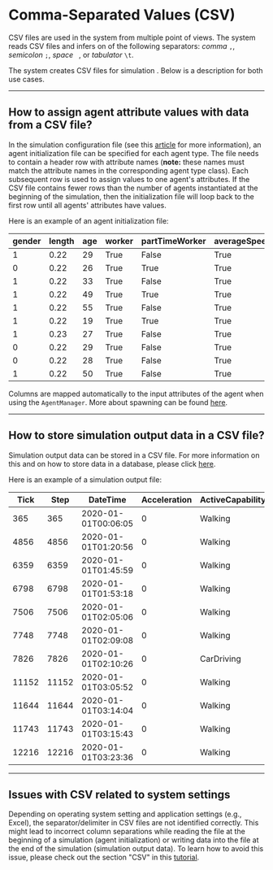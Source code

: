# Comma-Separated Values (CSV)

CSV files are used in the system from multiple point of views. The system reads CSV files and infers on of the following  separators: _comma_ `,`, _semicolon_ `;`, _space_ ` `, or _tabulator_ `\t`. 


The system creates CSV files for simulation . Below is a description for both use cases.

___

## How to assign agent attribute values with data from a CSV file?

In the simulation configuration file (see this [article](../model-configuration/agent_config.md) for more information), an agent initialization file can be specified for each agent type. The file needs to contain a header row with attribute names (**note:** these names must match the attribute names in the corresponding agent type class). Each subsequent row is used to assign values to one agent's attributes. If the CSV file contains fewer rows than the number of agents instantiated at the beginning of the simulation, then the initialization file will loop back to the first row until all agents' attributes have values.

Here is an example of an agent initialization file:

|gender|length|age|worker|partTimeWorker|averageSpeed|speed|position|height|width|mass|
|------|------|---|------|--------------|------------|-----|--------|------|-----|----|
|1|0.22|29|True|False|True|0||1.7|0.46|65|
|0|0.22|26|True|True|True|0||1.72|0.46|75.35|
|1|0.22|33|True|False|True|0||1.71|0.46|66.94|
|1|0.22|49|True|True|True|0||1.71|0.46|62.51|
|1|0.22|55|True|False|True|0||1.72|0.46|71.06|
|1|0.22|19|True|True|True|0||1.71|0.46|69.06|
|1|0.23|27|True|False|True|0||1.75|0.47|62.04|
|0|0.22|29|True|False|True|0||1.72|0.46|89|
|0|0.22|28|True|False|True|0||1.72|0.46|94.97|
|1|0.22|50|True|False|True|0||1.7|0.46|71.41|


Columns are mapped automatically to the input attributes of the agent when using the ``AgentManager``. More about spawning can be found [here](../basic-concepts/spawning.md).
___

## How to store simulation output data in a CSV file?

Simulation output data can be stored in a CSV file. For more information on this and on how to store data in a database, please click [here](../model-configuration/sim_output_formats.md).

Here is an example of a simulation output file:

|Tick|Step|DateTime|Acceleration|ActiveCapability|ActualTravelTime|Bearing|CurrentlyCarDriving|DistanceStartGoal|ExpectedTravelTime|Gender|GoalX|GoalY|
|----|----|--------|------------|----------------|----------------|-------|-------------------|-----------------|------------------|------|-----|-----|
|365|365|2020-01-01T00:06:05|0|Walking|363|69.97634115090324|False|539.1496372361638|362|Female|9.9507224|53.5449285|
|4856|4856|2020-01-01T01:20:56|0|Walking|417|0|False|447.5835438681768|418|Male|9.9503878|53.5444032|
|6359|6359|2020-01-01T01:45:59|0|Walking|539|246.87714679703578|False|796.4590189678215|482|Male|9.9443762|53.5506118|
|6798|6798|2020-01-01T01:53:18|0|Walking|298|0|False|715.490939532274|331|Female|9.9430225|53.5518429|
|7506|7506|2020-01-01T02:05:06|0|Walking|84|0|False|63.42180081824236|85|Male|9.9427109|53.5518512|
|7748|7748|2020-01-01T02:09:08|0|Walking|208|0|False|227.9140326289338|209|Female|9.9454153|53.5468596|
|7826|7826|2020-01-01T02:10:26|0|CarDriving|208|0|False|497.89803147717004|206|Male|9.9479601|53.5535065|
|11152|11152|2020-01-01T03:05:52|0|Walking|578|356.9962451289335|False|254.03827739817234|595|Male|9.9376733|53.5440066|
|11644|11644|2020-01-01T03:14:04|0|Walking|6|135.22416886964015|False|5.3213083928973735|7|Male|9.9517046|53.5605164|
|11743|11743|2020-01-01T03:15:43|0|Walking|12|0|False|15.266971536423336|13|Female|9.9438129|53.5508932|
|12216|12216|2020-01-01T03:23:36|0|Walking|785|263.5532996107888|False|564.1441930826505|792|Female|9.9347918|53.5475968|
___

## Issues with CSV related to system settings

Depending on operating system setting and application settings (e.g., Excel), the separator/delimiter in CSV files are not identified correctly. This might lead to incorrect column separations while reading the file at the beginning of a simulation (agent initialization) or writing data into the file at the end of the simulation (simulation output data). To learn how to avoid this issue, please check out the section "CSV" in this [tutorial](../help/index.md#csv).

